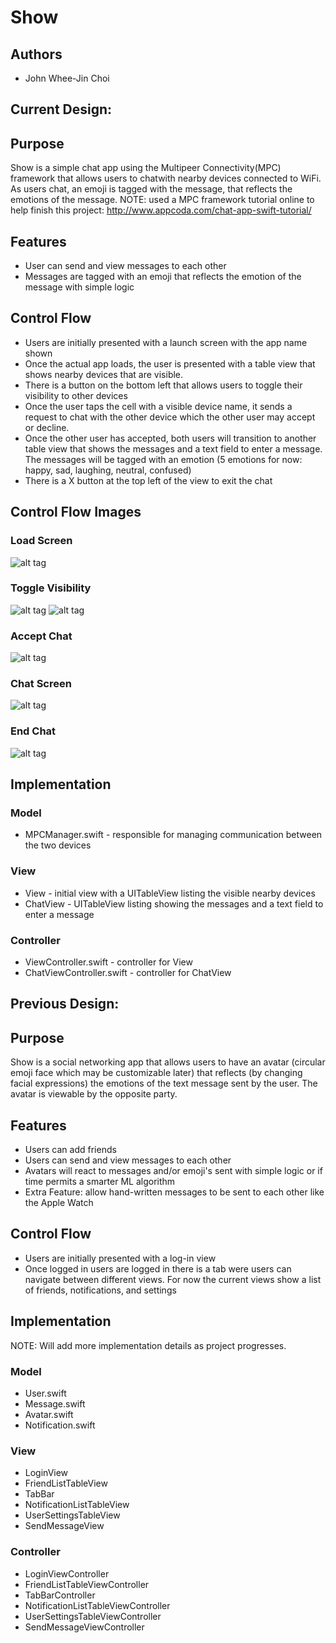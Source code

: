 # Show

## Authors
* John Whee-Jin Choi

## Current Design:

## Purpose
Show is a simple chat app using the Multipeer Connectivity(MPC) framework 
that allows users to chatwith nearby devices connected to WiFi. As users chat, 
an emoji is tagged with the message, that reflects the emotions of the message. 
NOTE: used a MPC framework tutorial online to help finish this project:
http://www.appcoda.com/chat-app-swift-tutorial/

## Features
* User can send and view messages to each other
* Messages are tagged with an emoji that reflects the emotion of the message
with simple logic

## Control Flow
* Users are initially presented with a launch screen with the app name shown
* Once the actual app loads, the user is presented with a table view that shows
nearby devices that are visible.
* There is a button on the bottom left that allows users to toggle their visibility
to other devices
* Once the user taps the cell with a visible device name, it sends a request to chat 
with the other device which the other user may accept or decline.
* Once the other user has accepted, both users will transition to another table view
that shows the messages and a text field to enter a message. The messages will be 
tagged with an emotion (5 emotions for now: happy, sad, laughing, neutral, confused)
* There is a X button at the top left of the view to exit the chat

## Control Flow Images

### Load Screen
![alt tag](https://raw.github.com/choi7326/ios-decal-proj4/master/screenshots/LoadScreen.png)

### Toggle Visibility
![alt tag](https://raw.github.com/choi7326/ios-decal-proj4/master/screenshots/ChangeVisibility1.png) ![alt tag](https://raw.github.com/choi7326/ios-decal-proj4/master/screenshots/ChangeVisibility2.png)

### Accept Chat
![alt tag](https://raw.github.com/choi7326/ios-decal-proj4/master/screenshots/AcceptChat.png)

### Chat Screen
![alt tag](https://raw.github.com/choi7326/ios-decal-proj4/master/screenshots/ChatScreen.png)

### End Chat
![alt tag](https://raw.github.com/choi7326/ios-decal-proj4/master/screenshots/EndChat.png)

## Implementation
### Model
* MPCManager.swift - responsible for managing communication between the two devices 

### View
* View - initial view with a UITableView listing the visible nearby devices
* ChatView - UITableView listing showing the messages and a text field to enter
a message

### Controller
* ViewController.swift - controller for View
* ChatViewController.swift - controller for ChatView

## Previous Design:

## Purpose
Show is a social networking app that allows users to have an avatar 
(circular emoji face which may be customizable later) that reflects 
(by changing facial expressions) the emotions of the text message sent 
by the user. The avatar is viewable by the opposite party.

## Features
* Users can add friends
* Users can send and view messages to each other
* Avatars will react to messages and/or emoji's sent with simple logic or 
if time permits a smarter ML algorithm
* Extra Feature: allow hand-written messages to be sent to each other like 
the Apple Watch

## Control Flow
* Users are initially presented with a log-in view
* Once logged in users are logged in there is a tab were users can navigate 
between different views. For now the current views show a list of friends, 
notifications, and settings

## Implementation
NOTE: Will add more implementation details as project progresses.
### Model
* User.swift
* Message.swift
* Avatar.swift
* Notification.swift

### View
* LoginView
* FriendListTableView
* TabBar
* NotificationListTableView
* UserSettingsTableView
* SendMessageView

### Controller
* LoginViewController
* FriendListTableViewController
* TabBarController
* NotificationListTableViewController
* UserSettingsTableViewController
* SendMessageViewController
